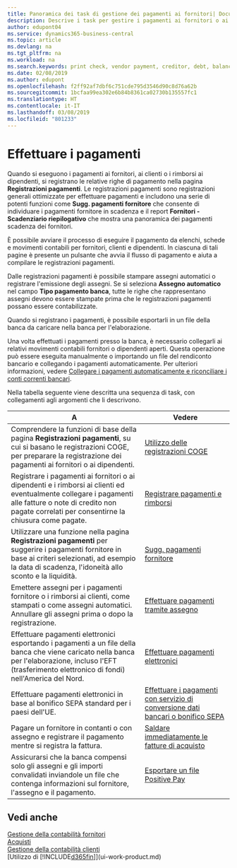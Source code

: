 ```yaml
---
title: Panoramica dei task di gestione dei pagamenti ai fornitori| Documenti Microsoft
description: Descrive i task per gestire i pagamenti ai fornitori o ai creditori, inclusa la registrazione delle righe di pagamento e la visualizzazione di una panoramica del saldo dovuto.
author: edupont04
ms.service: dynamics365-business-central
ms.topic: article
ms.devlang: na
ms.tgt_pltfrm: na
ms.workload: na
ms.search.keywords: print check, vendor payment, creditor, debt, balance due, AP
ms.date: 02/08/2019
ms.author: edupont
ms.openlocfilehash: f2ff92af7dbf6c751cde795d3546d90c8d76a62b
ms.sourcegitcommit: 1bcfaa99ea302e6b84b8361ca02730b135557fc1
ms.translationtype: HT
ms.contentlocale: it-IT
ms.lasthandoff: 03/08/2019
ms.locfileid: "801233"
---
```

# <a name="making-payments"></a>Effettuare i pagamenti

Quando si eseguono i pagamenti ai fornitori, ai clienti o i rimborsi ai dipendenti, si registrano le relative righe di pagamento nella pagina **Registrazioni pagamenti**. Le registrazioni pagamenti sono registrazioni generali ottimizzate per effettuare pagamenti e includono una serie di potenti funzioni come **Sugg. pagamenti fornitore** che consente di individuare i pagamenti fornitore in scadenza e il report **Fornitori - Scadenziario riepilogativo** che mostra una panoramica dei pagamenti scadenza dei fornitori.  

È possibile avviare il processo di eseguire il pagamento da elenchi, schede e movimenti contabili per fornitori, clienti e dipendenti. In ciascuna di tali pagine è presente un pulsante che avvia il flusso di pagamento e aiuta a compilare le registrazioni pagamenti.  

Dalle registrazioni pagamenti è possibile stampare assegni automatici o registrare l'emissione degli assegni. Se si seleziona **Assegno automatico** nel campo **Tipo pagamento banca**, tutte le righe che rappresentano assegni devono essere stampate prima che le registrazioni pagamenti possano essere contabilizzate.

Quando si registrano i pagamenti, è possibile esportarli in un file della banca da caricare nella banca per l'elaborazione.

Una volta effettuati i pagamenti presso la banca, è necessario collegarli ai relativi movimenti contabili fornitori o dipendenti aperti. Questa operazione può essere eseguita manualmente o importando un file del rendiconto bancario e collegando i pagamenti automaticamente. Per ulteriori informazioni, vedere [Collegare i pagamenti automaticamente e riconciliare i conti correnti bancari](receivables-apply-payments-auto-reconcile-bank-accounts.md).

Nella tabella seguente viene descritta una sequenza di task, con collegamenti agli argomenti che li descrivono.

| A | Vedere |
| --- | --- |
|Comprendere la funzioni di base della pagina **Registrazioni pagamenti**, su cui si basano le registrazioni COGE, per preparare la registrazione dei pagamenti ai fornitori o ai dipendenti.|[Utilizzo delle registrazioni COGE](ui-work-general-journals.md)|
|Registrare i pagamenti ai fornitori o ai dipendenti e i rimborsi ai clienti ed eventualmente collegare i pagamenti alle fatture o note di credito non pagate correlati per consentirne la chiusura come pagate.|[Registrare pagamenti e rimborsi](payables-how-post-payments-refunds.md)|
| Utilizzare una funzione nella pagina **Registrazioni pagamenti** per suggerire i pagamenti fornitore in base ai criteri selezionati, ad esempio la data di scadenza, l'idoneità allo sconto e la liquidità. |[Sugg. pagamenti fornitore](payables-how-suggest-vendor-payments.md) |
| Emettere assegni per i pagamenti fornitore o i rimborsi ai clienti, come stampati o come assegni automatici. Annullare gli assegni prima o dopo la registrazione. |[Effettuare pagamenti tramite assegno](payables-how-work-checks.md) |
|Effettuare pagamenti elettronici esportando i pagamenti a un file della banca che viene caricato nella banca per l'elaborazione, incluso l'EFT (trasferimento elettronico di fondi) nell'America del Nord. |[Effettuare pagamenti elettronici](payables-how-export-payments-bank-file.md)|
|Effettuare pagamenti elettronici in base al bonifico SEPA standard per i paesi dell'UE.|[Effettuare i pagamenti con servizio di conversione dati bancari o bonifico SEPA](finance-make-payments-with-bank-data-conversion-service-or-sepa-credit-transfer.md)|
| Pagare un fornitore in contanti o con assegno e registrare il pagamento mentre si registra la fattura. |[Saldare immediatamente le fatture di acquisto](finance-how-to-settle-purchase-invoices-promptly.md) |
| Assicurarsi che la banca compensi solo gli assegni e gli importi convalidati inviandole un file che contenga informazioni sul fornitore, l'assegno e il pagamento. |[Esportare un file Positive Pay](finance-how-positive-pay.md) |

## <a name="see-also"></a>Vedi anche
[Gestione della contabilità fornitori](payables-manage-payables.md)  
[Acquisti](purchasing-manage-purchasing.md)  
[Gestione della contabilità clienti](receivables-manage-receivables.md)  
[Utilizzo di [!INCLUDE[d365fin](includes/d365fin_md.md)]](ui-work-product.md)  
